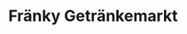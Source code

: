 ---
title: "Fränky Getränkemarkt"
url: /fuerth/fraenky-getraenkemarkt-erlanger-strasse/
shop: Getränke
---